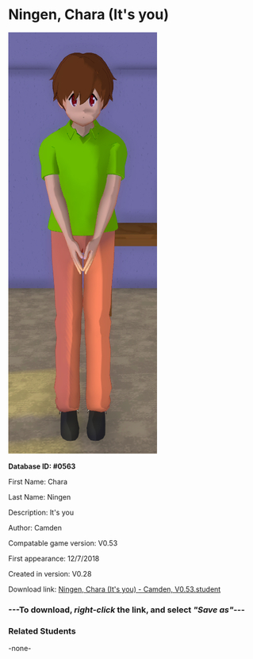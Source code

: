 # Ningen, Chara (It's you)

<img src="../../Files/Images/Ningen, Chara (It's you).png" title="Ningen, Chara (It's you) - Camden, V0.53">

**Database ID: #0563**

First Name: Chara

Last Name: Ningen

Description: It's you

Author: Camden

Compatable game version: V0.53

First appearance: 12/7/2018

Created in version: V0.28

Download link: <a href="https://raw.githubusercontent.com/Arbiter1223/Daigaku-Gurashi-Custom-Students/master/Files/Student%20Files/Ningen%2C%20Chara%20(It's%20you)%20-%20Camden%2C%20V0.53.student">Ningen, Chara (It's you) - Camden, V0.53.student</a>

### ---**To download, _right-click_ the link, and select _"Save as"_**---

### Related Students

-none-
